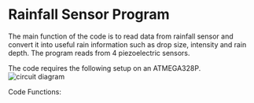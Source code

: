 # Rainfall Sensor Program
The main function of the code is to read data from rainfall sensor and convert it into useful rain information such as drop size, intensity and rain depth. The program reads from 4 piezoelectric sensors.

The code requires the following setup on an ATMEGA328P.
![circuit diagram](http://imgur.com/zuxJcFJ)


Code Functions:

